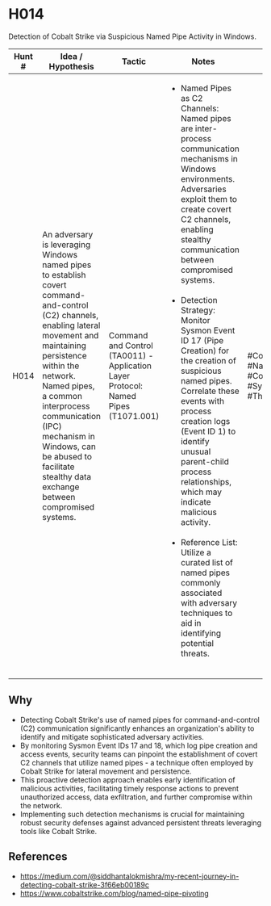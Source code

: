 # H014
Detection of Cobalt Strike via Suspicious Named Pipe Activity in Windows.

| Hunt # | Idea / Hypothesis                                                                 | Tactic           | Notes                                   | Tags                                   | Submitter   | 
|--------------|----------------------------------------------------------------------------|------------------|-----------------------------------------|----------------------------------------|----------------------------------------|
| H014        | An adversary is leveraging Windows named pipes to establish covert command-and-control (C2) channels, enabling lateral movement and maintaining persistence within the network. Named pipes, a common interprocess communication (IPC) mechanism in Windows, can be abused to facilitate stealthy data exchange between compromised systems. | Command and Control (TA0011) - Application Layer Protocol: Named Pipes (T1071.001) | <ul> <li>Named Pipes as C2 Channels: Named pipes are inter-process communication mechanisms in Windows environments. Adversaries exploit them to create covert C2 channels, enabling stealthy communication between compromised systems.</li><br><li>Detection Strategy: Monitor Sysmon Event ID 17 (Pipe Creation) for the creation of suspicious named pipes. Correlate these events with process creation logs (Event ID 1) to identify unusual parent-child process relationships, which may indicate malicious activity.</li><br><li>Reference List: Utilize a curated list of named pipes commonly associated with adversary techniques to aid in identifying potential threats.</li></br> | #CobaltStrike #NamedPipes #CommandAndControl #Sysmon #ThreatHunting      | [Siddhant Mishra](https://github.com/Blackbird2Raven)

## Why

- Detecting Cobalt Strike's use of named pipes for command-and-control (C2) communication significantly enhances an organization's ability to identify and mitigate sophisticated adversary activities.
- By monitoring Sysmon Event IDs 17 and 18, which log pipe creation and access events, security teams can pinpoint the establishment of covert C2 channels that utilize named pipes - a technique often employed by Cobalt Strike for lateral movement and persistence.
- This proactive detection approach enables early identification of malicious activities, facilitating timely response actions to prevent unauthorized access, data exfiltration, and further compromise within the network.
- Implementing such detection mechanisms is crucial for maintaining robust security defenses against advanced persistent threats leveraging tools like Cobalt Strike.

## References

- https://medium.com/@siddhantalokmishra/my-recent-journey-in-detecting-cobalt-strike-3f66eb00189c
- https://www.cobaltstrike.com/blog/named-pipe-pivoting
